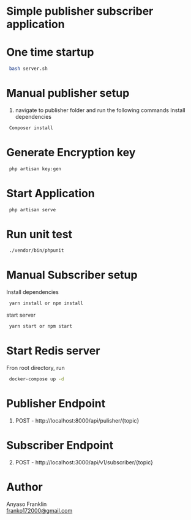# Simple publisher subscriber application
# One time startup
```bash
 bash server.sh
```
# Manual publisher setup
1. navigate to publisher folder and run the following commands
Install dependencies
```bash
 Composer install
```
# Generate Encryption key
```bash
 php artisan key:gen
```
# Start Application
```bash
 php artisan serve
```
# Run unit test
```bash
 ./vendor/bin/phpunit
```
# Manual Subscriber setup
Install dependencies
```bash
 yarn install or npm install
```
start server
```bash
 yarn start or npm start
```
# Start Redis server
Fron root directory, run

```bash
 docker-compose up -d
```
# Publisher Endpoint
1. POST - http://localhost:8000/api/pulisher/{topic}
# Subscriber Endpoint
2. POST - http://localhost:3000/api/v1/subscriber/{topic}
# Author
Anyaso Franklin <br />
franko172000@gmail.com



